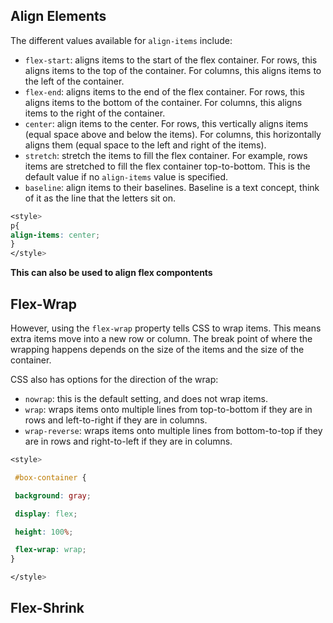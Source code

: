 ## Align Elements 
The different values available for `align-items` include:
-   `flex-start`: aligns items to the start of the flex container. For rows, this aligns items to the top of the container. For columns, this aligns items to the left of the container.
-   `flex-end`: aligns items to the end of the flex container. For rows, this aligns items to the bottom of the container. For columns, this aligns items to the right of the container.
-   `center`: align items to the center. For rows, this vertically aligns items (equal space above and below the items). For columns, this horizontally aligns them (equal space to the left and right of the items).
-   `stretch`: stretch the items to fill the flex container. For example, rows items are stretched to fill the flex container top-to-bottom. This is the default value if no `align-items` value is specified.
-   `baseline`: align items to their baselines. Baseline is a text concept, think of it as the line that the letters sit on.

```CSS
<style> 
p{
align-items: center;
}
</style>
```

**This can also be used to align flex compontents**


## Flex-Wrap
However, using the `flex-wrap` property tells CSS to wrap items. This means extra items move into a new row or column. The break point of where the wrapping happens depends on the size of the items and the size of the container.

CSS also has options for the direction of the wrap:

-   `nowrap`: this is the default setting, and does not wrap items.
-   `wrap`: wraps items onto multiple lines from top-to-bottom if they are in rows and left-to-right if they are in columns.
-   `wrap-reverse`: wraps items onto multiple lines from bottom-to-top if they are in rows and right-to-left if they are in columns.

```CSS
<style>

 #box-container {

 background: gray;

 display: flex;

 height: 100%;

 flex-wrap: wrap;
}

</style>
```

## Flex-Shrink
